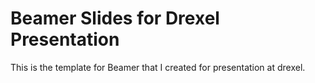 # Beamer Slides for Drexel Presentation

This is the template for Beamer that I created for presentation
at drexel.



